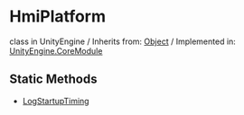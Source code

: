 # HmiPlatform
class in UnityEngine
 / Inherits from: <a href="https://docs.unity3d.com/6000.2/Documentation/ScriptReference/Object.html">Object</a> / Implemented in: <a href="https://docs.unity3d.com/6000.2/Documentation/ScriptReference/UnityEngine.CoreModule.html">UnityEngine.CoreModule</a>

## Static Methods
- <a href="https://docs.unity3d.com/6000.2/Documentation/ScriptReference/HmiPlatform.LogStartupTiming.html">LogStartupTiming</a>
